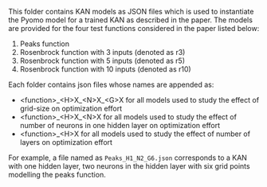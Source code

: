 This folder contains KAN models as JSON files which is used to instantiate the Pyomo model for a trained KAN as described in the paper.
The models are provided for the four test functions considered in the paper listed below:
1. Peaks function
2. Rosenbrock function with 3 inputs (denoted as r3)
3. Rosenbrock function with 5 inputs (denoted as r5)
4. Rosenbrock function with 10 inputs (denoted as r10)

Each folder contains json files whose names are appended as:
- \<function\>_\<H\>X\_\<N\>X\_\<G\>X for all models used to study the effect of grid-size on optimization effort
- \<function\>_\<H\>X\_\<N\>X for all models used to study the effect of number of neurons in one hidden layer on optimization effort
- \<function\>_\<H\>X for all models used to study the effect of number of layers on optimization effort

For example, a file named as `Peaks_H1_N2_G6.json` corresponds to a KAN with one hidden layer, two neurons in the hidden layer with six grid points modelling the peaks function.
